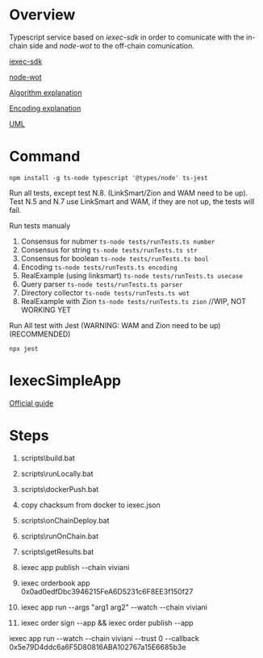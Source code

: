 # Overview

Typescript service based on *iexec-sdk* in order to comunicate with the in-chain side and *node-wot* to the off-chain comunication.

[iexec-sdk](https://github.com/iExecBlockchainComputing/iexec-sdk)

[node-wot](https://github.com/eclipse/thingweb.node-wot)

[Algorithm explanation](docs/algorithm.md)

[Encoding explanation](docs/encoding.md)

[UML](docs/uml.md)

# Command

```npm install -g ts-node typescript '@types/node' ts-jest```


Run all tests, except test N.8. (LinkSmart/Zion and WAM need to be up).
Test N.5 and N.7 use LinkSmart and WAM, if they are not up, the tests will fail.

Run tests manualy

1. Consensus for nubmer ```ts-node tests/runTests.ts number```
2. Consensus for string ```ts-node tests/runTests.ts str```
3. Consensus for boolean ```ts-node tests/runTests.ts bool```
4. Encoding ```ts-node tests/runTests.ts encoding```
5. RealExample (using linksmart) ```ts-node tests/runTests.ts usecase```
6. Query parser ```ts-node tests/runTests.ts parser```
7. Directory collector ```ts-node tests/runTests.ts wot```
8. RealExample with Zion ```ts-node tests/runTests.ts zion``` //WIP, NOT WORKING YET

Run All test with Jest (WARNING: WAM and Zion need to be up) (RECOMMENDED)

```npx jest```

# IexecSimpleApp

[Official guide](https://docs.iex.ec/for-developers/your-first-app)

# Steps

1.  scripts\build.bat
2.  scripts\runLocally.bat
3.  scripts\dockerPush.bat <docker-usernamed>
4.  copy chacksum from docker to iexec.json
5.  scripts\onChainDeploy.bat
6.  scripts\runOnChain.bat
7.  scripts\getResults.bat <task-id>

8.  iexec app publish --chain viviani
9.  iexec orderbook app 0x0ad0edfDbc3946215FeA6D5231c6F8EE3f150f27
10. iexec app run --args "arg1 arg2" --watch --chain viviani

8.  iexec order sign --app && iexec order publish --app

iexec app run --watch --chain viviani --trust 0 --callback 0x5e79D4ddc6a6F5D80816ABA102767a15E6685b3e